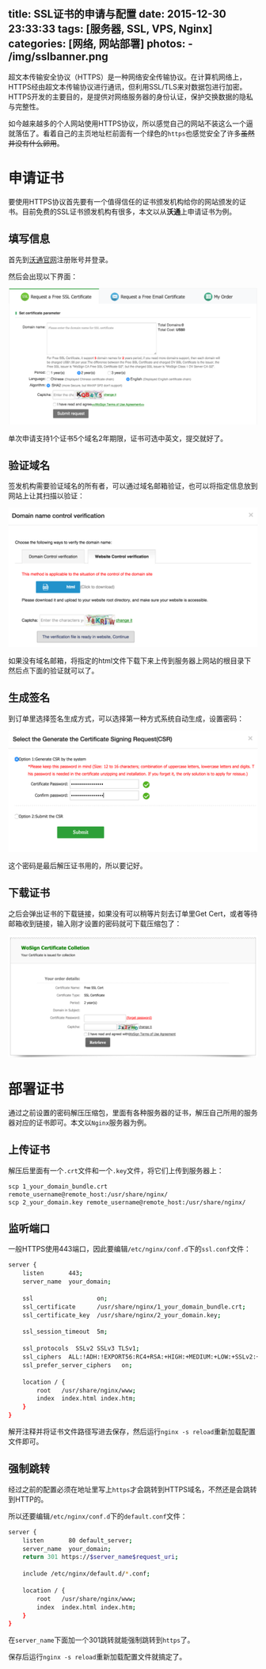 title: SSL证书的申请与配置
date: 2015-12-30 23:33:33
tags: [服务器, SSL, VPS, Nginx]
categories: [网络, 网站部署]
photos:
	- /img/sslbanner.png
---
超文本传输安全协议（HTTPS）是一种网络安全传输协议。在计算机网络上，HTTPS经由超文本传输协议进行通讯，但利用SSL/TLS来对数据包进行加密。HTTPS开发的主要目的，是提供对网络服务器的身份认证，保护交换数据的隐私与完整性。

如今越来越多的个人网站使用HTTPS协议，所以感觉自己的网站不装这么一个逼就落伍了。看着自己的主页地址栏前面有一个绿色的`https`也感觉安全了许多~~虽然并没有什么卵用~~。

# 申请证书
要使用HTTPS协议首先要有一个值得信任的证书颁发机构给你的网站颁发的证书。目前免费的SSL证书颁发机构有很多，本文以从**沃通**上申请证书为例。

## 填写信息
首先到[沃通官网](https://buy.wosign.com/free/)注册账号并登录。

然后会出现以下界面：

![填写信息](/img/ssl1.png)

单次申请支持1个证书5个域名2年期限，证书可选中英文，提交就好了。

## 验证域名
签发机构需要验证域名的所有者，可以通过域名邮箱验证，也可以将指定信息放到网站上让其扫描以验证：

![验证域名](/img/ssl2.png)

如果没有域名邮箱，将指定的html文件下载下来上传到服务器上网站的根目录下然后点下面的验证就可以了。

## 生成签名
到订单里选择签名生成方式，可以选择第一种方式系统自动生成，设置密码：

![生成签名](/img/ssl3.png)

这个密码是最后解压证书用的，所以要记好。

## 下载证书
之后会弹出证书的下载链接，如果没有可以稍等片刻去订单里Get Cert，或者等待邮箱收到链接，输入刚才设置的密码就可下载压缩包了：

![下载证书](/img/ssl4.png)

# 部署证书
通过之前设置的密码解压压缩包，里面有各种服务器的证书，解压自己所用的服务器对应的证书即可。本文以`Nginx`服务器为例。

## 上传证书
解压后里面有一个`.crt`文件和一个`.key`文件，将它们上传到服务器上：

	scp 1_your_domain_bundle.crt remote_username@remote_host:/usr/share/nginx/
	scp 2_your_domain.key remote_username@remote_host:/usr/share/nginx/
	
## 监听端口
一般HTTPS使用443端口，因此要编辑`/etc/nginx/conf.d`下的`ssl.conf`文件：

```sh
server {
    listen       443;
    server_name  your_domain;

    ssl                  on;
    ssl_certificate      /usr/share/nginx/1_your_domain_bundle.crt;
    ssl_certificate_key  /usr/share/nginx/2_your_domain.key;

    ssl_session_timeout  5m;

    ssl_protocols  SSLv2 SSLv3 TLSv1;
    ssl_ciphers  ALL:!ADH:!EXPORT56:RC4+RSA:+HIGH:+MEDIUM:+LOW:+SSLv2:+EXP;
    ssl_prefer_server_ciphers   on;

    location / {
        root   /usr/share/nginx/www;
        index  index.html index.htm;
    }
}
```

解开注释并将证书文件路径写进去保存，然后运行`nginx -s reload`重新加载配置文件即可。

## 强制跳转
经过之前的配置必须在地址里写上`https`才会跳转到HTTPS域名，不然还是会跳转到HTTP的。

所以还要编辑`/etc/nginx/conf.d`下的`default.conf`文件：

```sh
server {
    listen       80 default_server;
    server_name  your_domain;
    return 301 https://$server_name$request_uri;        

    include /etc/nginx/default.d/*.conf;

    location / {
        root   /usr/share/nginx/www;
        index  index.html index.htm;
    }
}
```

在`server_name`下面加一个301跳转就能强制跳转到`https`了。

保存后运行`nginx -s reload`重新加载配置文件就搞定了。